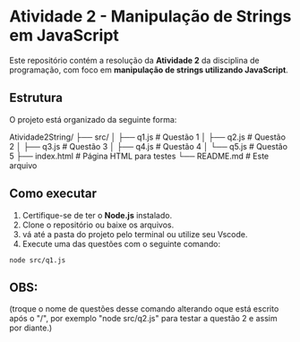 # Atividade 2 - Manipulação de Strings em JavaScript

Este repositório contém a resolução da **Atividade 2** da disciplina de programação, com foco em **manipulação de strings utilizando JavaScript**.

## Estrutura

O projeto está organizado da seguinte forma:

Atividade2String/
  ├── src/
  │ ├── q1.js # Questão 1
  │ ├── q2.js # Questão 2
  │ ├── q3.js # Questão 3
  │ ├── q4.js # Questão 4
  │ └── q5.js # Questão 5
  ├── index.html # Página HTML para testes
  └── README.md # Este arquivo
  


## Como executar

1. Certifique-se de ter o **Node.js** instalado.
2. Clone o repositório ou baixe os arquivos.
3. vá até a pasta do projeto pelo terminal ou utilize seu Vscode.
4. Execute uma das questões com o seguinte comando:

`node src/q1.js`

## OBS:
(troque o nome de questões desse comando alterando oque está escrito após o "/", por exemplo "node src/q2.js" para testar a questão 2 e assim por diante.)





